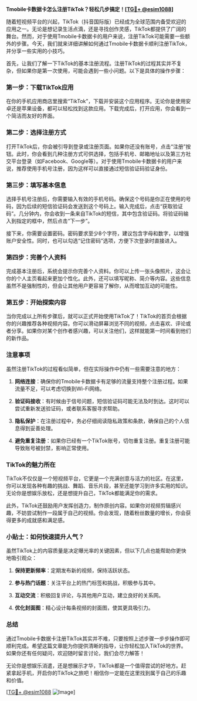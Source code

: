 **Tmobile卡数据卡怎么注册TikTok？轻松几步搞定！[[TG💪+ @esim1088](https://t.me/s/esim1088)]**

随着短视频平台的兴起，TikTok（抖音国际版）已经成为全球范围内备受欢迎的应用之一。无论是想记录生活点滴，还是寻找创作灵感，TikTok都提供了广阔的舞台。然而，对于使用Tmobile卡数据卡的用户来说，注册TikTok可能需要一些额外的步骤。今天，我们就来详细讲解如何通过Tmobile卡数据卡顺利注册TikTok，并分享一些实用的小技巧。

首先，让我们了解一下TikTok的基本注册流程。注册TikTok的过程其实并不复杂，但如果你是第一次使用，可能会遇到一些小问题。以下是具体的操作步骤：

### 第一步：下载TikTok应用

在你的手机应用商店里搜索“TikTok”，下载并安装这个应用程序。无论你是使用安卓还是苹果设备，都可以轻松找到这款应用。下载完成后，打开应用，你会看到一个简洁而友好的界面。

### 第二步：选择注册方式

打开TikTok后，你会被引导到登录或注册页面。如果你还没有账号，点击“注册”按钮。此时，你会看到几种注册方式可供选择，包括手机号、邮箱地址以及第三方社交平台登录（如Facebook、Google等）。对于使用Tmobile卡数据卡的用户来说，推荐使用手机号注册，因为这样可以直接通过短信验证码验证身份。

### 第三步：填写基本信息

选择手机号注册后，你需要输入有效的手机号码。确保这个号码是你正在使用的号码，因为后续的短信验证码会发送到这个号码上。输入完成后，点击“获取验证码”。几分钟内，你会收到一条来自TikTok的短信，其中包含验证码。将验证码输入到指定的框中，然后点击“下一步”。

接下来，你需要设置密码。密码要求至少8个字符，建议包含字母和数字，以增强账户安全性。同时，也可以勾选“记住密码”选项，方便下次登录时直接进入。

### 第四步：完善个人资料

完成基本注册后，系统会提示你完善个人资料。你可以上传一张头像照片，这会让你的个人主页看起来更加个性化。此外，还可以填写昵称、简介等内容。这些信息虽然不是强制性的，但会让其他用户更容易了解你，从而增加互动的可能性。

### 第五步：开始探索内容

当你完成以上所有步骤后，就可以正式开始使用TikTok了！TikTok的首页会根据你的兴趣推荐各种视频内容。你可以滑动屏幕浏览不同的视频，点击喜欢、评论或者分享。如果你对某个创作者感兴趣，可以关注他们，这样就能第一时间看到他们的新作品。

### 注意事项

虽然注册TikTok的过程看似简单，但在实际操作中仍有一些需要注意的地方：

1. **网络连接**：确保你的Tmobile卡数据卡有足够的流量支持整个注册过程。如果流量不足，可以考虑切换到Wi-Fi网络。
   
2. **验证码接收**：有时候由于信号问题，短信验证码可能无法及时到达。这时可以尝试重新发送验证码，或者联系客服寻求帮助。

3. **隐私保护**：在注册过程中，务必仔细阅读隐私政策和条款，确保自己的个人信息得到妥善处理。

4. **避免重复注册**：如果你已经有一个TikTok账号，切勿重复注册。重复注册可能导致账号被封禁，影响正常使用。

### TikTok的魅力所在

TikTok不仅仅是一个短视频平台，它更是一个充满创意与活力的社区。在这里，你可以发现各种有趣的挑战、舞蹈、音乐片段，甚至还能学习到许多实用的知识。无论你是想娱乐放松，还是想提升自己，TikTok都能满足你的需求。

此外，TikTok还鼓励用户发挥创造力，制作原创内容。如果你对视频剪辑感兴趣，不妨尝试制作一段属于自己的视频。你会发现，随着粉丝数量的增长，你会获得更多的成就感和满足感。

### 小贴士：如何快速提升人气？

虽然TikTok上的内容质量是决定曝光率的关键因素，但以下几点也能帮助你更快地吸引观众：

1. **保持更新频率**：定期发布新的视频，保持活跃状态。
   
2. **参与热门话题**：关注平台上的热门标签和挑战，积极参与其中。
   
3. **互动交流**：积极回复评论，与其他用户互动，建立良好的关系网。

4. **优化封面图**：精心设计每条视频的封面图，使其更具吸引力。

### 总结

通过Tmobile卡数据卡注册TikTok其实并不难，只要按照上述步骤一步步操作即可顺利完成。希望这篇文章能为你提供清晰的指导，让你轻松加入TikTok的世界。如果你还有任何疑问，欢迎随时留言讨论，我们会尽力解答！

无论你是想娱乐消遣，还是想展示才华，TikTok都是一个值得尝试的好地方。赶紧拿起手机，开启你的TikTok之旅吧！相信你一定能在这里找到属于自己的乐趣和价值。

[[TG💪+ @esim1088](https://t.me/s/esim1088) ![Image](https://i.postimg.cc/4NQfJmqS/Snipaste-2025-05-13-00-14-12.png)]
